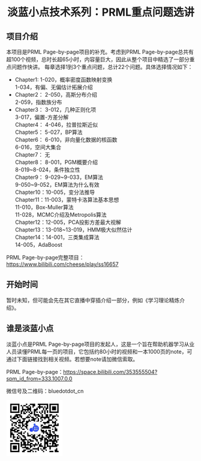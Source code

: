 <div align="center"><h1> 淡蓝小点技术系列：PRML重点问题选讲 </h1></div>


## 项目介绍
本项目是PRML Page-by-page项目的补充。考虑到PRML Page-by-page总共有超100个视频，总时长超65小时，内容量巨大，因此从整个项目中精选了一部分重点问题作快讲。
每章选择1到3个重点问题，总计22个问题。具体选择情况如下：  
* Chapter1: 1-020，概率密度函数映射变换  
          1-034，有偏、无偏估计拓展介绍  
* Chapter2： 2-050，高斯分布介绍  
		   2-059，指数族分布  
* Chapter3： 3-012，几种正则化项  
           3-017，偏置-方差分解  
Chapter4： 4-046，拉普拉斯近似  
Chapter5： 5-027，BP算法  
Chapter6： 6-010，非向量化数据的核函数  
		   6-016，空间大集合  
Chapter7： 无  
Chapter8： 8-001，PGM概要介绍  
           8-019~8-024，条件独立性  
Chapter9： 9-029~9-033，EM算法  
		   9-050~9-052，EM算法为什么有效  
Chapter10：10-005，变分法推导  
Chapter11：11-003，蒙特卡洛算法基本思想  
           11-010，Box-Muller算法  
		   11-028，MCMC介绍及Metropolis算法  
Chapter12：12-005，PCA投影方差最大视解  
Chapter13：13-018~13-019，HMM极大似然估计  
Chapter14：14-001，三类集成算法  
           14-005，AdaBoost  
		   
PRML Page-by-page完整项目： https://www.bilibili.com/cheese/play/ss16657

## 开始时间
暂时未知，但可能会先在其它直播中穿插介绍一部分，例如《学习理论精炼介绍》。

## 谁是淡蓝小点
淡蓝小点是PRML Page-by-page项目的发起人，这是一个旨在帮助机器学习从业人员读懂PRML每一页的项目，它包括约80小时的视频和一本1000页的note，可通过下面链接找到相关视频。若想要note请加微信索取。

PRML Page-by-page：https://space.bilibili.com/353555504?spm_id_from=333.1007.0.0

微信号及二维码：bluedotdot_cn

<img src="wechat.jpg" alt="淡蓝小点微信二维码" width="150" height="150">
